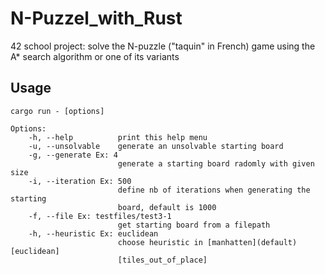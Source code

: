 # N-Puzzel_with_Rust
42 school project: solve the N-puzzle ("taquin" in French) game using the A* search algorithm or one of its variants

## Usage
```
cargo run - [options]

Options:
    -h, --help          print this help menu
    -u, --unsolvable    generate an unsolvable starting board
    -g, --generate Ex: 4
                        generate a starting board radomly with given size
    -i, --iteration Ex: 500
                        define nb of iterations when generating the starting
                        board, default is 1000
    -f, --file Ex: testfiles/test3-1
                        get starting board from a filepath
    -h, --heuristic Ex: euclidean
                        choose heuristic in [manhatten](default) [euclidean]
                        [tiles_out_of_place]

```